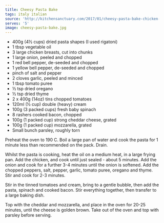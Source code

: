 ```yaml
---
title: Cheesy Pasta Bake
tags: italy italian
source: 'http://kitchensanctuary.com/2017/01/cheesy-pasta-bake-chicken-bacon/'
serves: '5'
image: cheesy-pasta-bake.jpg
---
```

* 400g (4½ cups) dried pasta shapes (I used rigatoni)
* 1 tbsp vegetable oil
* 3 large chicken breasts, cut into chunks
* 1 large onion, peeled and chopped
* 1 red bell pepper, de-seeded and chopped
* 1 yellow bell pepper, de-seeded and chopped
* pinch of salt and pepper
* 2 cloves garlic, peeled and minced
* 1 tbsp tomato puree
* ½ tsp dried oregano
* ½ tsp dried thyme
* 2 x 400g (14oz) tins chopped tomatoes
* 120ml (½ cup) double (heavy) cream
* 100g (3 packed cups) fresh baby spinach
* 8 rashers cooked bacon, chopped
* 100g (1 packed cup) strong cheddar cheese, grated
* 100g (1 packed cup) mozzarella, grated
* Small bunch parsley, roughly torn

Preheat the oven to 190 C. Boil a large pan of water and cook the pasta for 1 minute less than recommended on the pack. Drain.

Whilst the pasta is cooking, heat the oil on a medium heat, in a large frying pan. Add the chicken, and cook until just sealed - about 5 minutes. Add the onion and cook for a further 3-4 minutes until the onion is softened. Add the chopped peppers, salt, pepper, garlic, tomato puree, oregano and thyme. Stir and cook for 2-3 minutes.

Stir in the tinned tomatoes and cream, bring to a gentle bubble, then add the pasta, spinach and cooked bacon. Stir everything together, then transfer to a large baking dish.

Top with the cheddar and mozzarella, and place in the oven for 20-25 minutes, until the cheese is golden brown.
Take out of the oven and top with parsley before serving.
